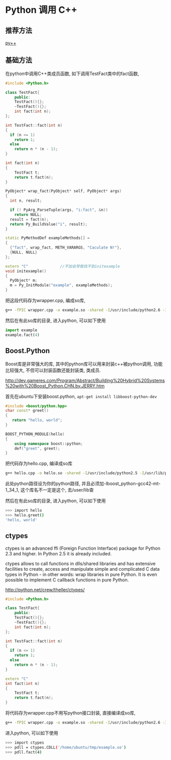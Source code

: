# Python 调用 C++

## 推荐方法
[py++](http://www.cnblogs.com/rocketfan/archive/2010/11/30/1892429.html)

## 基础方法

在python中调用C++类成员函数, 如下调用TestFact类中的fact函数,
```cpp
#include <Python.h>

class TestFact{
    public:
    TestFact(){};
    ~TestFact(){};
    int fact(int n);
};

int TestFact::fact(int n)
{
  if (n <= 1)
    return 1;
  else
    return n * (n - 1);
}

int fact(int n)
{
    TestFact t;
    return t.fact(n);
}

PyObject* wrap_fact(PyObject* self, PyObject* args)
{
  int n, result;

  if (! PyArg_ParseTuple(args, "i:fact", &n))
    return NULL;
  result = fact(n);
  return Py_BuildValue("i", result);
}

static PyMethodDef exampleMethods[] =
{
  {"fact", wrap_fact, METH_VARARGS, "Caculate N!"},
  {NULL, NULL}
};

extern "C"              //不加会导致找不到initexample
void initexample()
{
  PyObject* m;
  m = Py_InitModule("example", exampleMethods);
}
```

把这段代码存为wrapper.cpp, 编成so库,

```bash
g++ -fPIC wrapper.cpp -o example.so -shared -I/usr/include/python2.6 -I/usr/lib/python2.6/config
```

然后在有此so库的目录, 进入python, 可以如下使用
```python
import example
example.fact(4)
```

## Boost.Python

Boost库是非常强大的库, 其中的python库可以用来封装c++被python调用, 功能比较强大, 不但可以封装函数还能封装类, 类成员.

http://dev.gameres.com/Program/Abstract/Building%20Hybrid%20Systems%20with%20Boost_Python.CHN.by.JERRY.htm

首先在ubuntu下安装boost.python, `apt-get install libboost-python-dev`
```cpp
#include <boost/python.hpp>
char const* greet()
{
   return "hello, world";
}

BOOST_PYTHON_MODULE(hello)
{
    using namespace boost::python;
    def("greet", greet);
}
```
把代码存为hello.cpp, 编译成so库
``` bash
g++ hello.cpp -o hello.so -shared -I/usr/include/python2.5 -I/usr/lib/python2.5/config -lboost_python-gcc42-mt-1_34_1
```

此处python路径设为你的python路径, 并且必须加-lboost_python-gcc42-mt-1_34_1, 这个库名不一定是这个, 去/user/lib查


然后在有此so库的目录, 进入python, 可以如下使用
```bash
>>> import hello
>>> hello.greet()
'hello, world'
```

## ctypes

ctypes is an advanced ffi (Foreign Function Interface) package for Python 2.3 and higher. In Python 2.5 it is already included.

ctypes allows to call functions in dlls/shared libraries and has extensive facilities to create, access and manipulate simple and complicated C data types in Python - in other words: wrap libraries in pure Python. It is even possible to implement C callback functions in pure Python.

http://python.net/crew/theller/ctypes/


```cpp
#include <Python.h>

class TestFact{
    public:
    TestFact(){};
    ~TestFact(){};
    int fact(int n);
};

int TestFact::fact(int n)
{
  if (n <= 1)
    return 1;
  else
    return n * (n - 1);
}

extern "C"
int fact(int n)
{
    TestFact t;
    return t.fact(n);
}
```

将代码存为wrapper.cpp不用写python接口封装, 直接编译成so库,

```bash
g++ -fPIC wrapper.cpp -o example.so -shared -I/usr/include/python2.6 -I/usr/lib/python2.6/config
```

进入python, 可以如下使用

```bash
>>> import ctypes
>>> pdll = ctypes.CDLL('/home/ubuntu/tmp/example.so')
>>> pdll.fact(4)
```

